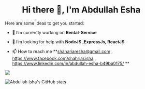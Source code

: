 <link rel="stylesheet" href="https://cdn.jsdelivr.net/gh/devicons/devicon@v2.11.0/devicon.min.css">

<h1 align="center">Hi there 👋, I'm Abdullah Esha</h1>

Here are some ideas to get you started:

- 🔭 I’m currently working on **Rental-Service**

- 🤔 I’m looking for help with **NodeJS ,ExpressJs, ReactJS**

- 📫 How to reach me **shahariaresha@gmail.com , https://www.facebook.com/shahriar.isha , https://www.linkedin.com/in/abdullah-esha-b49ba0175/ **

<a href="https://github.com/abdullahisha">
  <img align="center" src="https://github-readme-stats.vercel.app/api/top-langs/?username=abdullahisha&theme=dark&hide_langs_below=1" />
</a>

![Abdullah Isha's GitHub stats](https://github-readme-stats.vercel.app/api?username=abdullahisha&show_icons=true&theme=radical)

